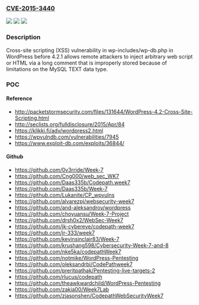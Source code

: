 ### [CVE-2015-3440](https://cve.mitre.org/cgi-bin/cvename.cgi?name=CVE-2015-3440)
![](https://img.shields.io/static/v1?label=Product&message=n%2Fa&color=blue)
![](https://img.shields.io/static/v1?label=Version&message=n%2Fa&color=blue)
![](https://img.shields.io/static/v1?label=Vulnerability&message=n%2Fa&color=brighgreen)

### Description

Cross-site scripting (XSS) vulnerability in wp-includes/wp-db.php in WordPress before 4.2.1 allows remote attackers to inject arbitrary web script or HTML via a long comment that is improperly stored because of limitations on the MySQL TEXT data type.

### POC

#### Reference
- http://packetstormsecurity.com/files/131644/WordPress-4.2-Cross-Site-Scripting.html
- http://seclists.org/fulldisclosure/2015/Apr/84
- https://klikki.fi/adv/wordpress2.html
- https://wpvulndb.com/vulnerabilities/7945
- https://www.exploit-db.com/exploits/36844/

#### Github
- https://github.com/0v3rride/Week-7
- https://github.com/Cng000/web_sec_WK7
- https://github.com/Daas335b/Codepath.week7
- https://github.com/Daas335b/Week-7
- https://github.com/Lukanite/CP_wpvulns
- https://github.com/alvarezpj/websecurity-week7
- https://github.com/and-aleksandrov/wordpress
- https://github.com/choyuansu/Week-7-Project
- https://github.com/drsh0x2/WebSec-Week7
- https://github.com/jk-cybereye/codepath-week7
- https://github.com/jr-333/week7
- https://github.com/kevinsinclair83/Week-7
- https://github.com/krushang598/Cybersecurity-Week-7-and-8
- https://github.com/nke5ka/codepathWeek7
- https://github.com/notmike/WordPress-Pentesting
- https://github.com/oleksandrbi/CodePathweek7
- https://github.com/preritpathak/Pentesting-live-targets-2
- https://github.com/rlucus/codepath
- https://github.com/theawkwardchild/WordPress-Pentesting
- https://github.com/zakia00/Week7Lab
- https://github.com/zjasonshen/CodepathWebSecurityWeek7

